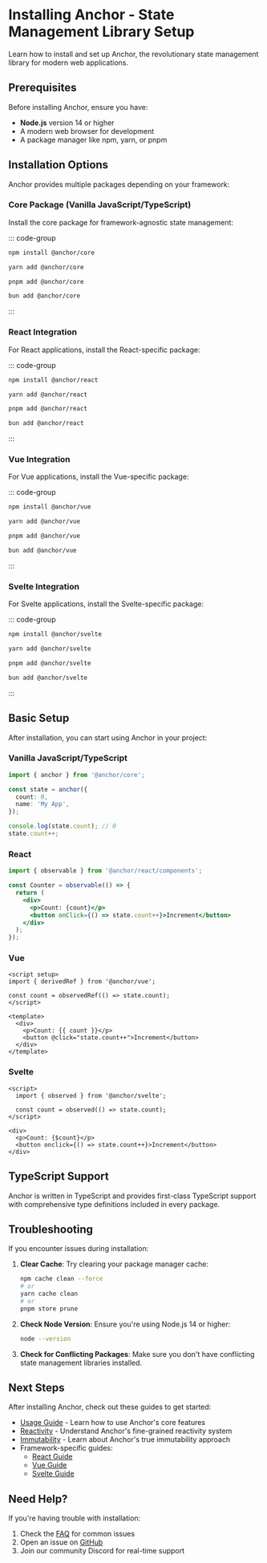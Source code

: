 # **Installing Anchor - State Management Library Setup**

Learn how to install and set up Anchor, the revolutionary state management library for modern web applications.

## **Prerequisites**

Before installing Anchor, ensure you have:

- **Node.js** version 14 or higher
- A modern web browser for development
- A package manager like npm, yarn, or pnpm

## **Installation Options**

Anchor provides multiple packages depending on your framework:

### **Core Package (Vanilla JavaScript/TypeScript)**

Install the core package for framework-agnostic state management:

::: code-group

```bash [NPM]
npm install @anchor/core
```

```bash [Yarn]
yarn add @anchor/core
```

```bash [PNPM]
pnpm add @anchor/core
```

```bash [Bun]
bun add @anchor/core
```

:::

### **React Integration**

For React applications, install the React-specific package:

::: code-group

```bash [NPM]
npm install @anchor/react
```

```bash [Yarn]
yarn add @anchor/react
```

```bash [PNPM]
pnpm add @anchor/react
```

```bash [Bun]
bun add @anchor/react
```

:::

### **Vue Integration**

For Vue applications, install the Vue-specific package:

::: code-group

```bash [NPM]
npm install @anchor/vue
```

```bash [Yarn]
yarn add @anchor/vue
```

```bash [PNPM]
pnpm add @anchor/vue
```

```bash [Bun]
bun add @anchor/vue
```

:::

### **Svelte Integration**

For Svelte applications, install the Svelte-specific package:

::: code-group

```bash [NPM]
npm install @anchor/svelte
```

```bash [Yarn]
yarn add @anchor/svelte
```

```bash [PNPM]
pnpm add @anchor/svelte
```

```bash [Bun]
bun add @anchor/svelte
```

:::

## **Basic Setup**

After installation, you can start using Anchor in your project:

### **Vanilla JavaScript/TypeScript**

```typescript
import { anchor } from '@anchor/core';

const state = anchor({
  count: 0,
  name: 'My App',
});

console.log(state.count); // 0
state.count++;
```

### **React**

```jsx
import { observable } from '@anchor/react/components';

const Counter = observable(() => {
  return (
    <div>
      <p>Count: {count}</p>
      <button onClick={() => state.count++}>Increment</button>
    </div>
  );
});
```

### **Vue**

```vue
<script setup>
import { derivedRef } from '@anchor/vue';

const count = observedRef(() => state.count);
</script>

<template>
  <div>
    <p>Count: {{ count }}</p>
    <button @click="state.count++">Increment</button>
  </div>
</template>
```

### **Svelte**

```svelte
<script>
  import { observed } from '@anchor/svelte';

  const count = observed(() => state.count);
</script>

<div>
  <p>Count: {$count}</p>
  <button onclick={() => state.count++}>Increment</button>
</div>
```

## **TypeScript Support**

Anchor is written in TypeScript and provides first-class TypeScript support with comprehensive type definitions included in every package.

## **Troubleshooting**

If you encounter issues during installation:

1. **Clear Cache**: Try clearing your package manager cache:

   ```bash
   npm cache clean --force
   # or
   yarn cache clean
   # or
   pnpm store prune
   ```

2. **Check Node Version**: Ensure you're using Node.js 14 or higher:

   ```bash
   node --version
   ```

3. **Check for Conflicting Packages**: Make sure you don't have conflicting state management libraries installed.

## **Next Steps**

After installing Anchor, check out these guides to get started:

- [Usage Guide](/usage) - Learn how to use Anchor's core features
- [Reactivity](/reactivity) - Understand Anchor's fine-grained reactivity system
- [Immutability](/immutability) - Learn about Anchor's true immutability approach
- Framework-specific guides:
  - [React Guide](/react/getting-started)
  - [Vue Guide](/vue/getting-started)
  - [Svelte Guide](/svelte/getting-started)

## **Need Help?**

If you're having trouble with installation:

1. Check the [FAQ](/faq) for common issues
2. Open an issue on [GitHub](https://github.com/beerush-id/anchor/issues)
3. Join our community Discord for real-time support
